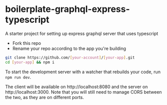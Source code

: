 # boilerplate-graphql-express-typescript
A starter project for setting up express graphql server that uses typescript


* Fork this repo
* Rename your repo according to the app you're building

```sh
git clone https://github.com/[your-account]/[your-app].git
cd [your-app] && npm i
```

To start the development server with a watcher that rebuilds your code, run `npm run dev`. 


The client will be available on http://localhost:8080 and the server on http://localhost:3000. Note that you will still need to manage CORS between the two, as they are on different ports.

